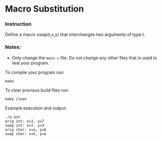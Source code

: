 # Macro Substitution

### Instruction
Define a macro swap(t,x,y) that interchanges two arguments of type t.

### Notes:
- Only change the `main.c` file. Do not change any other files that is used to test your program.

To compile your program run:
```
make
```

To clear previous build files run:
```
make clean
```

Example execution and output:
```
./a.out
orig int: x=3, y=7
swap int: x=7, y=3
orig char: x=a, y=b
swap char: x=b, y=a

```